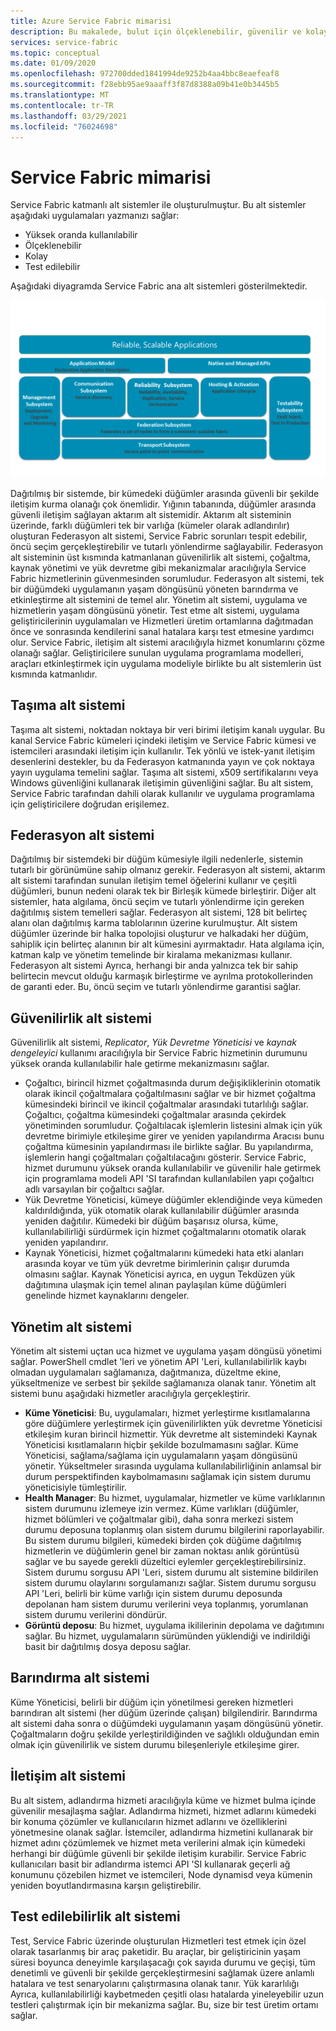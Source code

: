 ```yaml
---
title: Azure Service Fabric mimarisi
description: Bu makalede, bulut için ölçeklenebilir, güvenilir ve kolayca yönetilen uygulamalar oluşturmak için kullanılan dağıtılmış bir sistem platformu olan Service Fabric mimarisi açıklanmaktadır.
services: service-fabric
ms.topic: conceptual
ms.date: 01/09/2020
ms.openlocfilehash: 972700dded1841994de9252b4aa4bbc8eaefeaf8
ms.sourcegitcommit: f28ebb95ae9aaaff3f87d8388a09b41e0b3445b5
ms.translationtype: MT
ms.contentlocale: tr-TR
ms.lasthandoff: 03/29/2021
ms.locfileid: "76024698"
---
```

# <a name="service-fabric-architecture"></a>Service Fabric mimarisi

Service Fabric katmanlı alt sistemler ile oluşturulmuştur. Bu alt sistemler aşağıdaki uygulamaları yazmanızı sağlar:

* Yüksek oranda kullanılabilir
* Ölçeklenebilir
* Kolay
* Test edilebilir

Aşağıdaki diyagramda Service Fabric ana alt sistemleri gösterilmektedir.

![Service Fabric mimarisinin diyagramı](media/service-fabric-architecture/service-fabric-architecture.png)

Dağıtılmış bir sistemde, bir kümedeki düğümler arasında güvenli bir şekilde iletişim kurma olanağı çok önemlidir. Yığının tabanında, düğümler arasında güvenli iletişim sağlayan aktarım alt sistemidir. Aktarım alt sisteminin üzerinde, farklı düğümleri tek bir varlığa (kümeler olarak adlandırılır) oluşturan Federasyon alt sistemi, Service Fabric sorunları tespit edebilir, öncü seçim gerçekleştirebilir ve tutarlı yönlendirme sağlayabilir. Federasyon alt sisteminin üst kısmında katmanlanan güvenilirlik alt sistemi, çoğaltma, kaynak yönetimi ve yük devretme gibi mekanizmalar aracılığıyla Service Fabric hizmetlerinin güvenmesinden sorumludur. Federasyon alt sistemi, tek bir düğümdeki uygulamanın yaşam döngüsünü yöneten barındırma ve etkinleştirme alt sistemini de temel alır. Yönetim alt sistemi, uygulama ve hizmetlerin yaşam döngüsünü yönetir. Test etme alt sistemi, uygulama geliştiricilerinin uygulamaları ve Hizmetleri üretim ortamlarına dağıtmadan önce ve sonrasında kendilerini sanal hatalara karşı test etmesine yardımcı olur. Service Fabric, iletişim alt sistemi aracılığıyla hizmet konumlarını çözme olanağı sağlar. Geliştiricilere sunulan uygulama programlama modelleri, araçları etkinleştirmek için uygulama modeliyle birlikte bu alt sistemlerin üst kısmında katmanlıdır.

## <a name="transport-subsystem"></a>Taşıma alt sistemi

Taşıma alt sistemi, noktadan noktaya bir veri birimi iletişim kanalı uygular. Bu kanal Service Fabric kümeleri içindeki iletişim ve Service Fabric kümesi ve istemcileri arasındaki iletişim için kullanılır. Tek yönlü ve istek-yanıt iletişim desenlerini destekler, bu da Federasyon katmanında yayın ve çok noktaya yayın uygulama temelini sağlar. Taşıma alt sistemi, x509 sertifikalarını veya Windows güvenliğini kullanarak iletişimin güvenliğini sağlar. Bu alt sistem, Service Fabric tarafından dahili olarak kullanılır ve uygulama programlama için geliştiricilere doğrudan erişilemez.

## <a name="federation-subsystem"></a>Federasyon alt sistemi

Dağıtılmış bir sistemdeki bir düğüm kümesiyle ilgili nedenlerle, sistemin tutarlı bir görünümüne sahip olmanız gerekir. Federasyon alt sistemi, aktarım alt sistemi tarafından sunulan iletişim temel öğelerini kullanır ve çeşitli düğümleri, bunun nedeni olarak tek bir Birleşik kümede birleştirir. Diğer alt sistemler, hata algılama, öncü seçim ve tutarlı yönlendirme için gereken dağıtılmış sistem temelleri sağlar. Federasyon alt sistemi, 128 bit belirteç alanı olan dağıtılmış karma tablolarının üzerine kurulmuştur. Alt sistem düğümler üzerinde bir halka topolojisi oluşturur ve halkadaki her düğüm, sahiplik için belirteç alanının bir alt kümesini ayırmaktadır. Hata algılama için, katman kalp ve yönetim temelinde bir kiralama mekanizması kullanır. Federasyon alt sistemi Ayrıca, herhangi bir anda yalnızca tek bir sahip belirtecin mevcut olduğu karmaşık birleştirme ve ayrılma protokollerinden de garanti eder. Bu, öncü seçim ve tutarlı yönlendirme garantisi sağlar.

## <a name="reliability-subsystem"></a>Güvenilirlik alt sistemi

Güvenilirlik alt sistemi, *Replicator*, *Yük Devretme Yöneticisi* ve *kaynak dengeleyici* kullanımı aracılığıyla bir Service Fabric hizmetinin durumunu yüksek oranda kullanılabilir hale getirme mekanizmasını sağlar.

* Çoğaltıcı, birincil hizmet çoğaltmasında durum değişikliklerinin otomatik olarak ikincil çoğaltmalara çoğaltılmasını sağlar ve bir hizmet çoğaltma kümesindeki birincil ve ikincil çoğaltmalar arasındaki tutarlılığı sağlar. Çoğaltıcı, çoğaltma kümesindeki çoğaltmalar arasında çekirdek yönetiminden sorumludur. Çoğaltılacak işlemlerin listesini almak için yük devretme birimiyle etkileşime girer ve yeniden yapılandırma Aracısı bunu çoğaltma kümesinin yapılandırması ile birlikte sağlar. Bu yapılandırma, işlemlerin hangi çoğaltmaları çoğaltılacağını gösterir. Service Fabric, hizmet durumunu yüksek oranda kullanılabilir ve güvenilir hale getirmek için programlama modeli API 'SI tarafından kullanılabilen yapı çoğaltıcı adlı varsayılan bir çoğaltıcı sağlar.
* Yük Devretme Yöneticisi, kümeye düğümler eklendiğinde veya kümeden kaldırıldığında, yük otomatik olarak kullanılabilir düğümler arasında yeniden dağıtılır. Kümedeki bir düğüm başarısız olursa, küme, kullanılabilirliği sürdürmek için hizmet çoğaltmalarını otomatik olarak yeniden yapılandırır.
* Kaynak Yöneticisi, hizmet çoğaltmalarını kümedeki hata etki alanları arasında koyar ve tüm yük devretme birimlerinin çalışır durumda olmasını sağlar. Kaynak Yöneticisi ayrıca, en uygun Tekdüzen yük dağıtımına ulaşmak için temel alınan paylaşılan küme düğümleri genelinde hizmet kaynaklarını dengeler.

## <a name="management-subsystem"></a>Yönetim alt sistemi

Yönetim alt sistemi uçtan uca hizmet ve uygulama yaşam döngüsü yönetimi sağlar. PowerShell cmdlet 'leri ve yönetim API 'Leri, kullanılabilirlik kaybı olmadan uygulamaları sağlamanıza, dağıtmanıza, düzeltme ekine, yükseltmenize ve serbest bir şekilde sağlamanıza olanak tanır. Yönetim alt sistemi bunu aşağıdaki hizmetler aracılığıyla gerçekleştirir.

* **Küme Yöneticisi**: Bu, uygulamaları, hizmet yerleştirme kısıtlamalarına göre düğümlere yerleştirmek için güvenilirlikten yük devretme Yöneticisi etkileşim kuran birincil hizmettir. Yük devretme alt sistemindeki Kaynak Yöneticisi kısıtlamaların hiçbir şekilde bozulmamasını sağlar. Küme Yöneticisi, sağlama/sağlama için uygulamaların yaşam döngüsünü yönetir. Yükseltmeler sırasında uygulama kullanılabilirliğinin anlamsal bir durum perspektifinden kaybolmamasını sağlamak için sistem durumu yöneticisiyle tümleştirilir.
* **Health Manager**: Bu hizmet, uygulamalar, hizmetler ve küme varlıklarının sistem durumunu izlemeye izin vermez. Küme varlıkları (düğümler, hizmet bölümleri ve çoğaltmalar gibi), daha sonra merkezi sistem durumu deposuna toplanmış olan sistem durumu bilgilerini raporlayabilir. Bu sistem durumu bilgileri, kümedeki birden çok düğüme dağıtılmış hizmetlerin ve düğümlerin genel bir zaman noktası anlık görüntüsü sağlar ve bu sayede gerekli düzeltici eylemler gerçekleştirebilirsiniz. Sistem durumu sorgusu API 'Leri, sistem durumu alt sistemine bildirilen sistem durumu olaylarını sorgulamanızı sağlar. Sistem durumu sorgusu API 'Leri, belirli bir küme varlığı için sistem durumu deposunda depolanan ham sistem durumu verilerini veya toplanmış, yorumlanan sistem durumu verilerini döndürür.
* **Görüntü deposu**: Bu hizmet, uygulama ikililerinin depolama ve dağıtımını sağlar. Bu hizmet, uygulamaların sürümünden yüklendiği ve indirildiği basit bir dağıtılmış dosya deposu sağlar.

## <a name="hosting-subsystem"></a>Barındırma alt sistemi

Küme Yöneticisi, belirli bir düğüm için yönetilmesi gereken hizmetleri barındıran alt sistemi (her düğüm üzerinde çalışan) bilgilendirir. Barındırma alt sistemi daha sonra o düğümdeki uygulamanın yaşam döngüsünü yönetir. Çoğaltmaların doğru şekilde yerleştirildiğinden ve sağlıklı olduğundan emin olmak için güvenilirlik ve sistem durumu bileşenleriyle etkileşime girer.

## <a name="communication-subsystem"></a>İletişim alt sistemi

Bu alt sistem, adlandırma hizmeti aracılığıyla küme ve hizmet bulma içinde güvenilir mesajlaşma sağlar. Adlandırma hizmeti, hizmet adlarını kümedeki bir konuma çözümler ve kullanıcıların hizmet adlarını ve özelliklerini yönetmesine olanak sağlar. İstemciler, adlandırma hizmetini kullanarak bir hizmet adını çözümlemek ve hizmet meta verilerini almak için kümedeki herhangi bir düğümle güvenli bir şekilde iletişim kurabilir. Service Fabric kullanıcıları basit bir adlandırma istemci API 'SI kullanarak geçerli ağ konumunu çözebilen hizmet ve istemcileri, Node dynamisd veya kümenin yeniden boyutlandırmasına karşın geliştirebilir.

## <a name="testability-subsystem"></a>Test edilebilirlik alt sistemi

Test, Service Fabric üzerinde oluşturulan Hizmetleri test etmek için özel olarak tasarlanmış bir araç paketidir. Bu araçlar, bir geliştiricinin yaşam süresi boyunca deneyimle karşılaşacağı çok sayıda durumu ve geçişi, tüm denetimli ve güvenli bir şekilde gerçekleştirmesini sağlamak üzere anlamlı hatalara ve test senaryolarını çalıştırmasına olanak tanır. Yük kararlılığı Ayrıca, kullanılabilirliği kaybetmeden çeşitli olası hatalarda yineleyebilir uzun testleri çalıştırmak için bir mekanizma sağlar. Bu, size bir test üretim ortamı sağlar.
